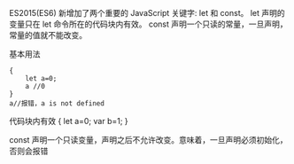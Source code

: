 ES2015(ES6) 新增加了两个重要的 JavaScript 关键字: let 和 const。
let 声明的变量只在 let 命令所在的代码块内有效。
const 声明一个只读的常量，一旦声明，常量的值就不能改变。


基本用法
```
{
    let a=0;
    a //0
}
a//报错，a is not defined

```

代码块内有效
{
    let a=0;
    var b=1;
}

const 声明一个只读变量，声明之后不允许改变。意味着，一旦声明必须初始化，否则会报错